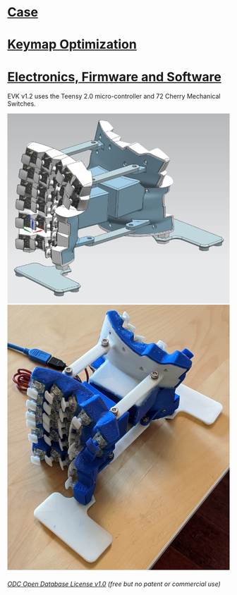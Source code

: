 # [Case](Case) 

# [Keymap Optimization](KeymapOptimization) 

# [Electronics, Firmware and Software](ElectronicsFirmwareAndSoftware)
EVK v1.2 uses the Teensy 2.0 micro-controller and 72 Cherry Mechanical Switches.

![](EVK_v1.2_Design.PNG)
![](EVK_v1.2_3DPrinted.jpg)

###### [ODC Open Database License v1.0](https://choosealicense.com/appendix/)  (free but no patent or commercial use)
